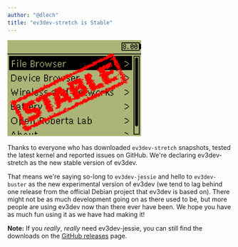 ```yaml
---
author: "@dlech"
title: "ev3dev-stretch is Stable"
---
```


<img src="/images/news/brickman-stable-stamped.png" alt="Stamped with text: Stable" style="width: 300px; max-width: 100%;" class="image-responsive pull-right" />

Thanks to everyone who has downloaded `ev3dev-stretch` snapshots, tested the
latest kernel and reported issues on GitHub. We're declaring ev3dev-stretch
as the new stable version of ev3dev.

<!--more-->

That means we're saying so-long to `ev3dev-jessie` and hello to `ev3dev-buster`
as the new experimental version of ev3dev (we tend to lag behind one release
from the official Debian project that ev3dev is based on). There might not be as
much development going on as there used to be, but more people are using ev3dev
now than there ever have been. We hope you have as much fun using it as we have
had making it!

**Note:** If you _really_, _really_ need ev3dev-jessie, you can still find the
downloads on the [GitHub releases][1] page.

[1]: https://github.com/ev3dev/ev3dev/releases/tag/ev3dev-jessie-2017-09-14
